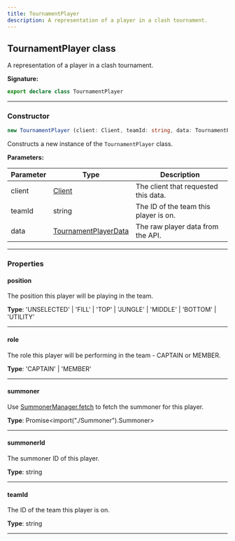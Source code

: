 ```yaml
---
title: TournamentPlayer
description: A representation of a player in a clash tournament.
---
```


## TournamentPlayer class

A representation of a player in a clash tournament.

**Signature:**

```ts
export declare class TournamentPlayer 
```

---

### Constructor

```ts
new TournamentPlayer (client: Client, teamId: string, data: TournamentPlayerData)
```

Constructs a new instance of the `TournamentPlayer` class.

**Parameters:**

| Parameter | Type | Description |
| --------- | ---- | ----------- |
| client | [Client](/shieldbow/api/Client.md) | The client that requested this data. |
| teamId | string | The ID of the team this player is on. |
| data | [TournamentPlayerData](/shieldbow/api/TournamentPlayerData.md) | The raw player data from the API. |
---

### Properties

#### position

The position this player will be playing in the team.



**Type**: 'UNSELECTED' \| 'FILL' \| 'TOP' \| 'JUNGLE' \| 'MIDDLE' \| 'BOTTOM' \| 'UTILITY'

---

#### role

The role this player will be performing in the team - CAPTAIN or MEMBER.



**Type**: 'CAPTAIN' \| 'MEMBER'

---

#### summoner

Use [SummonerManager.fetch](/shieldbow/api/SummonerManager.md#fetch) to fetch the summoner for this player.



**Type**: Promise\<import("./Summoner").Summoner\>

---

#### summonerId

The summoner ID of this player.



**Type**: string

---

#### teamId

The ID of the team this player is on.



**Type**: string

---

